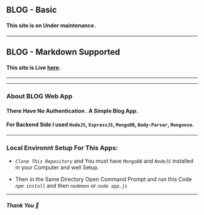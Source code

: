 ## BLOG - Basic ##
#### This site is on Under maintenance.
---
## BLOG - Markdown Supported ##
#### This site is Live [here]().
---
---
### About BLOG Web App 
#### There Have No Authentication . A Simple Blog App.
#### For Backend Side I used `NodeJS`, `ExpressJS`, `MongoDB`, `Body-Parser`, `Mongoose`.
---

### Local Environnt Setup For This Apps:

* *`Clone This Repository`* and You must have *`MongoDB`* and *`NodeJS`* installed in your Computer and well Setup.

* Then in the Same Directory Open Command Prompt and run this Code *`npm install`* and then *`nodemon`* or *`node app.js`*

---
##### Thank You :slightly_smiling_face: #####

